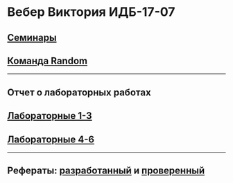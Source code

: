 # Вебер Виктория ИДБ-17-07
## [Семинары](https://github.com/viveber/VeberVA/blob/main/Семинары.md)
## [Команда Random](https://github.com/viveber/VeberVA/blob/main/Random.md)
***
## Отчет о лабораторных работах
## [Лабораторные 1-3](https://github.com/viveber/VeberVA/blob/main/labs1-3.md)
## [Лабораторные 4-6](https://github.com/stankin/oop-stat/blob/master/stohastic/Readme.md)
***
## Рефераты: [разработанный](https://github.com/stankin/design-part-1/wiki/exam13-5) и [проверенный](https://github.com/stankin/design-part-1/wiki/exam16-3)
